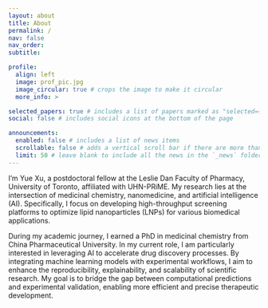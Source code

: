 ```yaml
---
layout: about
title: About
permalink: /
nav: false
nav_order:
subtitle:

profile:
  align: left
  image: prof_pic.jpg
  image_circular: true # crops the image to make it circular
  more_info: >

selected_papers: true # includes a list of papers marked as "selected={true}"
social: false # includes social icons at the bottom of the page

announcements:
  enabled: false # includes a list of news items
  scrollable: false # adds a vertical scroll bar if there are more than 3 news items
  limit: 50 # leave blank to include all the news in the `_news` folder
---
```

I’m Yue Xu, a postdoctoral fellow at the Leslie Dan Faculty of Pharmacy, University of Toronto, affiliated with UHN-PRiME. My research lies at the intersection of medicinal chemistry, nanomedicine, and artificial intelligence (AI). Specifically, I focus on developing high-throughput screening platforms to optimize lipid nanoparticles (LNPs) for various biomedical applications. 

During my academic journey, I earned a PhD in medicinal chemistry from China Pharmaceutical University. In my current role, I am particularly interested in leveraging AI to accelerate drug discovery processes. By integrating machine learning models with experimental workflows, I aim to enhance the reproducibility, explainability, and scalability of scientific research. My goal is to bridge the gap between computational predictions and experimental validation, enabling more efficient and precise therapeutic development.